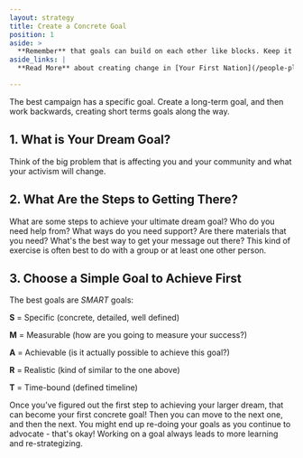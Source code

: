 ```yaml
---
layout: strategy
title: Create a Concrete Goal
position: 1
aside: >
  **Remember** that goals can build on each other like blocks. Keep it simple to keep you motivated!
aside_links: |
  **Read More** about creating change in [Your First Nation](/people-places/in-my-first-nation) and [Shannen's Story](/stories/shannens-dream)

---
```


The best campaign has a specific goal. Create a long-term goal, and then work backwards, creating short terms goals along the way.

## 1. What is Your Dream Goal?

Think of the big problem that is affecting you and your community and what your activism will change.

## 2. What Are the Steps to Getting There?

 What are some steps to achieve your ultimate dream goal? Who do you need help from? What ways do you need support? Are there materials that you need? What's the best way to get your message out there? This kind of exercise is often best to do with a group or at least one other person.

## 3. Choose a Simple Goal to Achieve First

The best goals are _SMART_ goals:

**S** = Specific (concrete, detailed, well defined)

**M** = Measurable (how are you going to measure your success?)

**A** = Achievable (is it actually possible to achieve this goal?)

**R** = Realistic (kind of similar to the one above)

**T** = Time-bound (defined timeline)


Once you’ve figured out the first step to achieving your larger dream, that can become your first concrete goal! Then you can move to the next one, and then the next. You might end up re-doing your goals as you continue to advocate - that's okay! Working on a goal always leads to more learning and re-strategizing.


<!-- ???? Side bubble: Remember that goals can build on each other like blocks. Keep it simple to keep you motivated! -->
